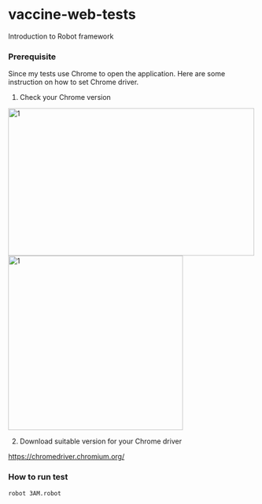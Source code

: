 # vaccine-web-tests
Introduction to Robot framework

### Prerequisite

Since my tests use Chrome to open the application. Here are some instruction on how to set Chrome driver. 

1. Check your Chrome version
<img alt="1" src="https://user-images.githubusercontent.com/59832457/143722082-84d22e51-4d65-4f23-a97c-6d0fb6dba841.png" width="500" height="300">
<img width="355" alt="1" src="https://user-images.githubusercontent.com/59832457/143722271-76ab554e-ed40-4476-b227-684de231ab79.png">

2. Download suitable version for your Chrome driver

https://chromedriver.chromium.org/

### How to run test

```
robot 3AM.robot
```

